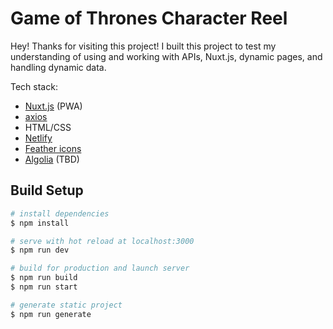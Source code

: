 # Game of Thrones Character Reel

Hey! Thanks for visiting this project! I built this project to test my understanding of using and working with APIs, Nuxt.js, dynamic pages, and handling dynamic data.

Tech stack:

- [Nuxt.js](https://nuxtjs.org/) (PWA)
- [axios](https://axios.nuxtjs.org/)
- HTML/CSS
- [Netlify](https://www.netlify.com)
- [Feather icons](https://feathericons.com/)
- [Algolia](https://www.algolia.com/) (TBD)

## Build Setup

```bash
# install dependencies
$ npm install

# serve with hot reload at localhost:3000
$ npm run dev

# build for production and launch server
$ npm run build
$ npm run start

# generate static project
$ npm run generate
```
